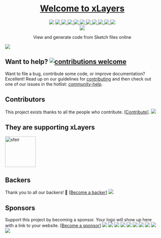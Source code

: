 <h1 align="center">
  <a href="https://xlayers.app">Welcome to xLayers</a>
</h1>

<p align="center" >

  <img src="https://img.shields.io/github/license/manekinekko/xlayers.svg"/>
  
  <a href="https://app.buddy.works/manekinekko-1/xlayers/pipelines/pipeline/149790">
    <img src="https://app.buddy.works/manekinekko-1/xlayers/pipelines/pipeline/149790/badge.svg?token=cee6a291d42aeeb701176104f8623d429614bf77cb0c7d7b68bc5a342e49ffe9"/>
  </a>
  
  <a href="https://gitter.im/xlayers">
    <img src="https://img.shields.io/gitter/room/xlayers/Lobby.svg"/>
  </a>
  
  <a href="https://github.com/xlayers/xlayers/compare/master...develop">
    <img src="https://img.shields.io/github/commits-since/manekinekko/xlayers/master.svg?label=commits%20to%20deploy"/>
  </a>
  
 <a href="https://github.com/xlayers/xlayers">
    <img src="https://img.shields.io/github/contributors/manekinekko/xlayers.svg"/>
  </a>
  
 <a href="https://xlayers.app">
    <img src="https://img.shields.io/website-up-down-ff69b4-ff69b4/http/shields.io.svg?label=xlayers.app"/>
  </a>

  <a href="https://twitter.com/manekinekko">
    <img src="https://img.shields.io/badge/say-thanks-ff69b4.svg"/>
  </a>
  
  <a href="https://angular.io">
    <img src="https://img.shields.io/badge/Made%20with-Angular-E13137.svg"/>
  </a>
  
  <a href="https://github.com/xlayers/xlayers/issues">
    <img src="http://isitmaintained.com/badge/resolution/xlayers/xlayers.svg"/>
  </a>
  
  <a href="#backers" alt="sponsors on Open Collective">
    <img src="https://opencollective.com/xlayers/backers/badge.svg" />
  </a>
  
  <a href="#sponsors" alt="Sponsors on Open Collective">
    <img src="https://opencollective.com/xlayers/sponsors/badge.svg" />
  </a> 

  <br/>
  <a href="https://waffle.io/xlayers/xlayers">
    <img src="https://badge.waffle.io/xlayers/xlayers.svg?columns=all"/>
  </a>
  
</p>

<p align="center">View and generate code from Sketch files online</p>
<img align="center" src="https://github.com/manekinekko/xlayers/blob/master/src/assets/xlayers-ui-1.png?raw=true"/>

## Want to help? [![contributions welcome](https://img.shields.io/badge/contributions-welcome-brightgreen.svg?style=flat)](https://github.com/xlayers/xlayers/issues)
Want to file a bug, contribute some code, or improve documentation? Excellent! Read up on our guidelines for [contributing](https://github.com/xlayers/xlayers/blob/master/CONTRIBUTING.md) and then check out one of our issues in the hotlist: [community-help](https://github.com/xlayers/xlayers/issues).

## Contributors
 This project exists thanks to all the people who contribute. [[Contribute](CONTRIBUTING.md)].
<a href="https://github.com/xlayers/xlayers/graphs/contributors">
  <img src="https://opencollective.com/xlayers/contributors.svg?width=890&button=false" />
</a>

## They are supporting xLayers
[<img alt="sfeir" src="https://www.sfeir.com/img/logo-SFEIR-normal.png" width="100">](http://sfeir.com)

## Backers
 Thank you to all our backers! 🙏 [[Become a backer](https://opencollective.com/xlayers#backer)]
 <a href="https://opencollective.com/xlayers#backers" target="_blank"><img src="https://opencollective.com/xlayers/backers.svg?width=890"></a>

## Sponsors
 Support this project by becoming a sponsor. Your logo will show up here with a link to your website. [[Become a sponsor](https://opencollective.com/xlayers#sponsor)]
 <a href="https://opencollective.com/xlayers/sponsor/0/website" target="_blank"><img src="https://opencollective.com/xlayers/sponsor/0/avatar.svg"></a>
<a href="https://opencollective.com/xlayers/sponsor/1/website" target="_blank"><img src="https://opencollective.com/xlayers/sponsor/1/avatar.svg"></a>
<a href="https://opencollective.com/xlayers/sponsor/2/website" target="_blank"><img src="https://opencollective.com/xlayers/sponsor/2/avatar.svg"></a>
<a href="https://opencollective.com/xlayers/sponsor/3/website" target="_blank"><img src="https://opencollective.com/xlayers/sponsor/3/avatar.svg"></a>
<a href="https://opencollective.com/xlayers/sponsor/4/website" target="_blank"><img src="https://opencollective.com/xlayers/sponsor/4/avatar.svg"></a>
<a href="https://opencollective.com/xlayers/sponsor/5/website" target="_blank"><img src="https://opencollective.com/xlayers/sponsor/5/avatar.svg"></a>
<a href="https://opencollective.com/xlayers/sponsor/6/website" target="_blank"><img src="https://opencollective.com/xlayers/sponsor/6/avatar.svg"></a>
<a href="https://opencollective.com/xlayers/sponsor/7/website" target="_blank"><img src="https://opencollective.com/xlayers/sponsor/7/avatar.svg"></a>
<a href="https://opencollective.com/xlayers/sponsor/8/website" target="_blank"><img src="https://opencollective.com/xlayers/sponsor/8/avatar.svg"></a>
<a href="https://opencollective.com/xlayers/sponsor/9/website" target="_blank"><img src="https://opencollective.com/xlayers/sponsor/9/avatar.svg"></a>
